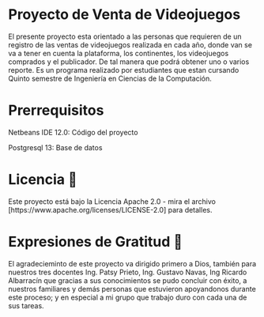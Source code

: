 <h1>Proyecto de Venta de Videojuegos</h1>
<p>El presente proyecto esta orientado a las personas que requieren de un registro de las ventas de videojuegos realizada en cada año, donde van se va a tener en cuenta la plataforma, los continentes, los videojuegos comprados y el publicador. De tal manera que podrá obtener uno o varios reporte. Es un programa realizado por estudiantes que estan cursando Quinto semestre de Ingeniería en Ciencias de la Computación.</p>

<h1>Prerrequisitos</h1>
<p>Netbeans IDE 12.0: Código del proyecto</p>
<p>Postgresql 13: Base de datos</p>

<h1>Licencia 📄</h1>
<p>Este proyecto está bajo la Licencia Apache 2.0 - mira el archivo [https://www.apache.org/licenses/LICENSE-2.0] para detalles.</p>

<h1>Expresiones de Gratitud 🎁</h1>
<p>El agradecieminto de este proyecto va dirigido primero a Dios, también para nuestros tres docentes Ing. Patsy Prieto, Ing. Gustavo Navas, Ing Ricardo Albarracín que gracias a sus conocimientos se pudo concluir con éxito, a nuestros familiares y demás personas que estuvieron apoyandonos durante este proceso; y en especial a mi grupo que trabajo duro con cada una de sus tareas.</p>
